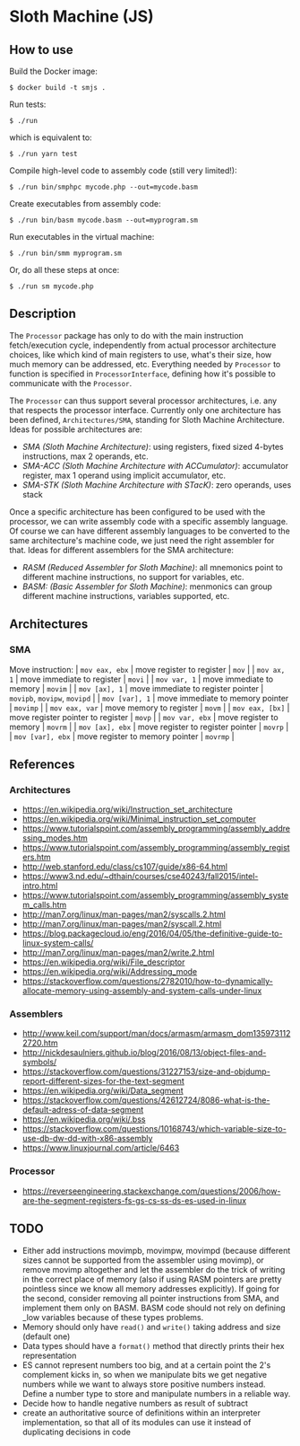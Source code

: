 # Sloth Machine (JS)


## How to use

Build the Docker image:
```
$ docker build -t smjs .
```

Run tests:
```
$ ./run
```

which is equivalent to:
```
$ ./run yarn test
```

Compile high-level code to assembly code (still very limited!):
```
$ ./run bin/smphpc mycode.php --out=mycode.basm
```

Create executables from assembly code:
```
$ ./run bin/basm mycode.basm --out=myprogram.sm
```

Run executables in the virtual machine:
```
$ ./run bin/smm myprogram.sm
```

Or, do all these steps at once:
```
$ ./run sm mycode.php
```


## Description

The `Processor` package has only to do with the main instruction fetch/execution cycle, independently from actual processor architecture choices, like which kind of main registers to use, what's their size, how much memory can be addressed, etc. Everything needed by `Processor` to function is specified in `ProcessorInterface`, defining how it's possible to communicate with the `Processor`.

The `Processor` can thus support several processor architectures, i.e. any that respects the processor interface. Currently only one architecture has been defined, `Architectures/SMA`, standing for Sloth Machine Architecture. Ideas for possible architectures are:
- *SMA (Sloth Machine Architecture)*: using registers, fixed sized 4-bytes instructions, max 2 operands, etc.
- *SMA-ACC (Sloth Machine Architecture with ACCumulator)*: accumulator register, max 1 operand using implicit accumulator, etc.
- *SMA-STK (Sloth Machine Architecture with STacK)*: zero operands, uses stack

Once a specific architecture has been configured to be used with the processor, we can write assembly code with a specific assembly language. Of course we can have different assembly languages to be converted to the same architecture's machine code, we just need the right assembler for that. Ideas for different assemblers for the SMA architecture:
- *RASM (Reduced Assembler for Sloth Machine)*: all mnemonics point to different machine instructions, no support for variables, etc.
- *BASM: (Basic Assembler for Sloth Machine)*: menmonics can group different machine instructions, variables supported, etc.


## Architectures

### SMA

Move instruction:
| `mov eax, ebx`   | move register to register          | `mov`                        |
| `mov ax, 1`      | move immediate to register         | `movi`                       |
| `mov var, 1`     | move immediate to memory           | `movim`                      |
| `mov [ax], 1`    | move immediate to register pointer | `movipb`, `movipw`, `movipd` |
| `mov [var], 1`   | move immediate to memory pointer   | `movimp`                     |
| `mov eax, var`   | move memory to register            | `movm`                       |
| `mov eax, [bx]`  | move register pointer to register  | `movp`                       |
| `mov var, ebx`   | move register to memory            | `movrm`                      |
| `mov [ax], ebx`  | move register to register pointer  | `movrp`                      |
| `mov [var], ebx` | move register to memory pointer    | `movrmp`                     |


## References

### Architectures

- https://en.wikipedia.org/wiki/Instruction_set_architecture
- https://en.wikipedia.org/wiki/Minimal_instruction_set_computer
- https://www.tutorialspoint.com/assembly_programming/assembly_addressing_modes.htm
- https://www.tutorialspoint.com/assembly_programming/assembly_registers.htm
- http://web.stanford.edu/class/cs107/guide/x86-64.html
- https://www3.nd.edu/~dthain/courses/cse40243/fall2015/intel-intro.html
- https://www.tutorialspoint.com/assembly_programming/assembly_system_calls.htm
- http://man7.org/linux/man-pages/man2/syscalls.2.html
- http://man7.org/linux/man-pages/man2/syscall.2.html
- https://blog.packagecloud.io/eng/2016/04/05/the-definitive-guide-to-linux-system-calls/
- http://man7.org/linux/man-pages/man2/write.2.html
- https://en.wikipedia.org/wiki/File_descriptor
- https://en.wikipedia.org/wiki/Addressing_mode
- https://stackoverflow.com/questions/2782010/how-to-dynamically-allocate-memory-using-assembly-and-system-calls-under-linux

### Assemblers

- http://www.keil.com/support/man/docs/armasm/armasm_dom1359731122720.htm
- http://nickdesaulniers.github.io/blog/2016/08/13/object-files-and-symbols/
- https://stackoverflow.com/questions/31227153/size-and-objdump-report-different-sizes-for-the-text-segment
- https://en.wikipedia.org/wiki/Data_segment
- https://stackoverflow.com/questions/42612724/8086-what-is-the-default-adress-of-data-segment
- https://en.wikipedia.org/wiki/.bss
- https://stackoverflow.com/questions/10168743/which-variable-size-to-use-db-dw-dd-with-x86-assembly
- https://www.linuxjournal.com/article/6463

### Processor

- https://reverseengineering.stackexchange.com/questions/2006/how-are-the-segment-registers-fs-gs-cs-ss-ds-es-used-in-linux


## TODO

- Either add instructions movimpb, movimpw, movimpd (because different sizes cannot be supported from the assembler using movimp), or remove movimp altogether and let the assembler do the trick of writing in the correct place of memory (also if using RASM pointers are pretty pointless since we know all memory addresses explicitly). If going for the second, consider removing all pointer instructions from SMA, and implement them only on BASM. BASM code should not rely on defining _low variables because of these types problems.
- Memory should only have `read()` and `write()` taking address and size (default one)
- Data types should have a `format()` method that directly prints their hex representation
- ES cannot represent numbers too big, and at a certain point the 2's complement kicks in, so when we manipulate bits we get negative numbers while we want to always store positive numbers instead. Define a number type to store and manipulate numbers in a reliable way.
- Decide how to handle negative numbers as result of subtract
- create an authoritative source of definitions within an interpreter implementation, so that all of its modules can use it instead of duplicating decisions in code
